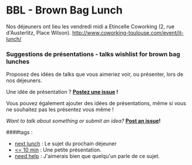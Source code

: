 # BBL - Brown Bag Lunch

Nos déjeuners ont lieu les vendredi midi a Etincelle Coworking (2, rue d'Austerlitz, Place Wilson).
http://www.coworking-toulouse.com/event/it-lunch/

### Suggestions de présentations - talks wishlist for brown bag lunches

Proposez des idées de talks que vous aimeriez voir, ou présenter, lors de nos déjeuners.

Une idée de présentation ? **[Postez une issue](https://github.com/dojo-toulouse/bbl/issues/new) !**

Vous pouvez également ajouter des idées de présentations, même si vous ne souhaitez pas les présentez vous même !

*Want to talk about something or submit an idea?* **[Post an issue](https://github.com/dojo-toulouse/bbl/issues/new)!**


####tags : 

* [next lunch](https://github.com/dojo-toulouse/bbl/labels/Next%20Lunch) : Le sujet du prochain déjeuner
* [<= 10 min](https://github.com/dojo-toulouse/bbl/labels/%3C%3D%2010%20min) : Une petite présentation.
* [need help](https://github.com/dojo-toulouse/bbl/labels/need%20help) : J'aimerais bien que quelqu'un parle de ce sujet.
